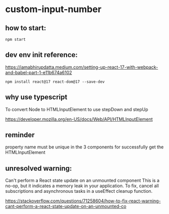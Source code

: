 # custom-input-number

## how to start:
```
npm start
```

## dev env init reference:

https://iamabhirupdatta.medium.com/setting-up-react-17-with-webpack-and-babel-part-1-e11b674a6102

```
npm install react@17 react-dom@17 --save-dev
```

## why use typescript

To convert Node to HTMLInputElement to use stepDown and stepUp

https://developer.mozilla.org/en-US/docs/Web/API/HTMLInputElement

## reminder

property name must be unique in the 3 components for successfully get the HTMLInputElement

## unresolved warning:

Can't perform a React state update on an unmounted component This is a no-op, but it indicates a memory leak in your application. To fix, cancel all subscriptions and asynchronous tasks in a useEffect cleanup function.

https://stackoverflow.com/questions/71258604/how-to-fix-react-warning-cant-perform-a-react-state-update-on-an-unmounted-co
